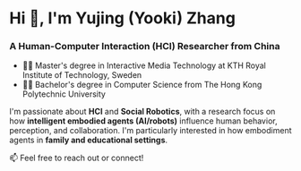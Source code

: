 <h1>Hi 👋, I'm Yujing (Yooki) Zhang</h1>
<h3>A Human-Computer Interaction (HCI) Researcher from China</h3>

<ul>
  <li>👩‍🎓 Master's degree in Interactive Media Technology at KTH Royal Institute of Technology, Sweden</li>
  <li>👩‍🎓 Bachelor's degree in Computer Science from The Hong Kong Polytechnic University</li>
</ul>

<p>I'm passionate about <strong>HCI</strong> and <strong>Social Robotics</strong>, with a research focus on how <strong>intelligent embodied agents (AI/robots)</strong> influence human behavior, perception, and collaboration. I'm particularly interested in how embodiment agents in <strong>family and educational settings</strong>. 


<p>📫 Feel free to reach out or connect!</p>
